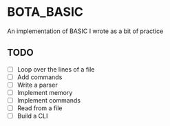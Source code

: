 # BOTA_BASIC

An implementation of BASIC I wrote as a bit of practice

## TODO

- [ ] Loop over the lines of a file
- [ ] Add commands
- [ ] Write a parser
- [ ] Implement memory
- [ ] Implement commands
- [ ] Read from a file
- [ ] Build a CLI